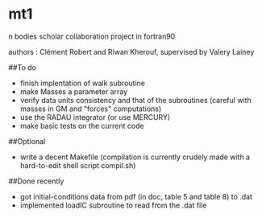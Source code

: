 # mt1
n bodies scholar collaboration project in fortran90

authors : Clément Robert and Riwan Kherouf, supervised by Valery Lainey

##To do

* finish implentation of walk subroutine
* make Masses a parameter array
* verify data units consistency and that of the subroutines (careful with masses in GM and "forces" computations) 
* use the RADAU integrator (or use MERCURY) 
* make basic tests on the current code

##Optional 

* write a decent Makefile (compilation is currently crudely made with a hard-to-edit shell script compil.sh)

##Done recently 

* got initial-conditions data from pdf (in doc, table 5 and table 8) to .dat
* implemented loadIC subroutine to read from the .dat file
